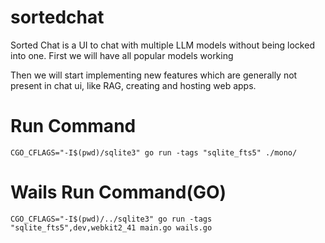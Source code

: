 # sortedchat

Sorted Chat is a UI to chat with multiple LLM models without being locked into one.
First we will have all popular models working

Then we will start implementing new features which are generally not present in chat ui,
like RAG, creating and hosting web apps.

# Run Command

```
CGO_CFLAGS="-I$(pwd)/sqlite3" go run -tags "sqlite_fts5" ./mono/
```

# Wails Run Command(GO)
```
CGO_CFLAGS="-I$(pwd)/../sqlite3" go run -tags "sqlite_fts5",dev,webkit2_41 main.go wails.go
```